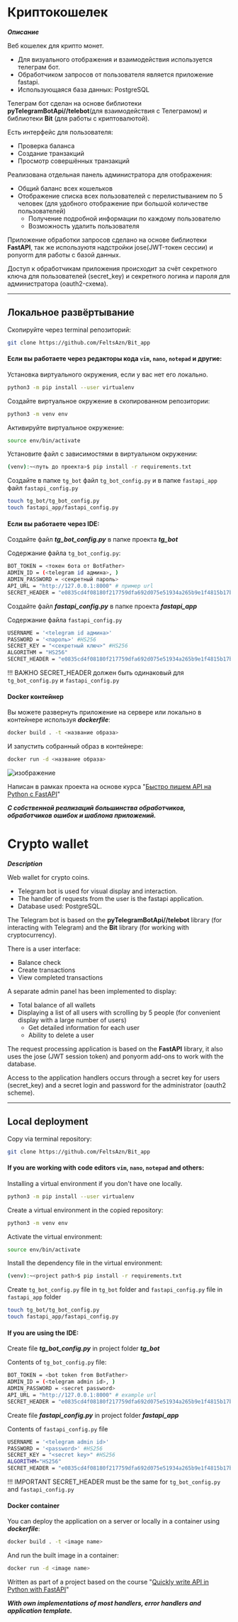 # Криптокошелек

***Описание***

Веб кошелек для крипто монет.
- Для визуального отображения и взаимодействия используется телеграм бот.
- Обработчиком запросов от пользователя является приложение fastapi.
- Использующаяся база данных: PostgreSQL

Телеграм бот сделан на основе библиотеки **pyTelegramBotApi//telebot**(для взаимодействия с Телеграмом) и библиотеки **Bit** (для работы с криптовалютой). 

Есть интерфейс для пользователя:
- Проверка баланса
- Создание транзакций
- Просмотр совершённых транзакций

Реализована отдельная панель администратора для отображения:
- Общий баланс всех кошельков
- Отображение списка всех пользователей с перелистыванием по 5 человек (для удобного отображение при большой количестве пользователей)
  - Получение подробной информации по каждому пользователю
  - Возможность удалить пользователя
   
Приложение обработки запросов сделано на основе библиотеки **FastAPI**, так же используютя надстройки jose(JWT-токен сессии) и ponyorm для работы с базой данных.


Доступ к обработчикам приложения происходит за счёт секретного ключа для пользователей (secret_key) и секретного логина и пароля для администратора (oauth2-схема).

______________________________

## Локальное развёртывание

Скопируйте через terminal репозиторий:
```bash
git clone https://github.com/FeltsAzn/Bit_app
```

#### Если вы работаете через редакторы кода `vim`, `nano`, `notepad` и другие:
Установка виртуального окружения, если у вас нет его локально.
```bash
python3 -m pip install --user virtualenv
```

Создайте виртуальное окружение в скопированном репозитории:
```bash
python3 -m venv env
```

Активируйте виртуальное окружение:
```bash
source env/bin/activate
```

Установите файл с зависимостями в виртуальном окружении:
```bash
(venv):~<путь до проекта>$ pip install -r requirements.txt
```

Создайте в папке `tg_bot` файл `tg_bot_config.py` и в папке `fastapi_app` файл `fastapi_config.py`

```bash
touch tg_bot/tg_bot_config.py
touch fastapi_app/fastapi_config.py
```

#### Если вы работаете через IDE:
Создайте файл ***tg_bot_config.py*** в папке проекта ***tg_bot***


Содержание файла `tg_bot_config.py`:
```sh
BOT_TOKEN = <токен бота от BotFather>
ADMIN_ID = (<telegram id админа>, )
ADMIN_PASSWORD = <секретный пароль>
API_URL = "http://127.0.0.1:8000" # пример url
SECRET_HEADER = "e0835cd4f08180f217759dfa692d075e51934a265b9e1f4815b17bf296732e4f" # пример секретного заголовка для связи с ботом
```

Создайте файл ***fastapi_config.py*** в папке проекта ***fastapi_app***

Содержание файла `fastapi_config.py`
```sh
USERNAME = '<telegram id админа>'
PASSWORD = '<пароль>' #HS256
SECRET_KEY = "<секретный ключ>" #HS256
ALGORITHM = "HS256"
SECRET_HEADER = "e0835cd4f08180f217759dfa692d075e51934a265b9e1f4815b17bf296732e4f" # пример секретного заголовка для связи с сервером
```

!!! ВАЖНО
SECRET_HEADER должен быть одинаковый для `tg_bot_config.py` и `fastapi_config.py`

#### Docker контейнер
Вы можете развернуть приложение на сервере или локально в контейнере используя ***dockerfile***:
```bash
docker build . -t <название образа>
```

И запустить собранный образ в контейнере:
```bash
docker run -d <название образа>
```


![изображение](https://user-images.githubusercontent.com/107147438/197279455-e0d8e0a0-f84d-45d7-826c-67ea86e1ab12.png)


Написан в рамках проекта на основе курса "[Быстро пишем API на Python с FastAPI](https://stepik.org/course/119770/)"

***С собственной реализаций большинства обработчиков, обработчиков ошибок и шаблона приложений.***



# Crypto wallet

***Description***

Web wallet for crypto coins.
- Telegram bot is used for visual display and interaction. 
- The handler of requests from the user is the fastapi application. 
- Database used: PostgreSQL.

The Telegram bot is based on the **pyTelegramBotApi//telebot** library (for interacting with Telegram) and the **Bit** library (for working with cryptocurrency).

There is a user interface:
- Balance check
- Create transactions
- View completed transactions

A separate admin panel has been implemented to display:
- Total balance of all wallets
- Displaying a list of all users with scrolling by 5 people (for convenient display with a large number of users)
  - Get detailed information for each user
  - Ability to delete a user
   
The request processing application is based on the **FastAPI** library, it also uses the jose (JWT session token) and ponyorm add-ons to work with the database.


Access to the application handlers occurs through a secret key for users (secret_key) and a secret login and password for the administrator (oauth2 scheme).

______________________________

## Local deployment

Copy via terminal repository:
```bash
git clone https://github.com/FeltsAzn/Bit_app
```

#### If you are working with code editors `vim`, `nano`, `notepad` and others:
Installing a virtual environment if you don't have one locally.
```bash
python3 -m pip install --user virtualenv
```

Create a virtual environment in the copied repository:
```bash
python3 -m venv env
```

Activate the virtual environment:
```bash
source env/bin/activate
```

Install the dependency file in the virtual environment:
```bash
(venv):~<project path>$ pip install -r requirements.txt
```

Create `tg_bot_config.py` file in `tg_bot` folder and `fastapi_config.py` file in `fastapi_app` folder

```bash
touch tg_bot/tg_bot_config.py
touch fastapi_app/fastapi_config.py
```

#### If you are using the IDE:
Create file ***tg_bot_config.py*** in project folder ***tg_bot***


Contents of `tg_bot_config.py` file:
```sh
BOT_TOKEN = <bot token from BotFather>
ADMIN_ID = (<telegram admin id>, )
ADMIN_PASSWORD = <secret password>
API_URL = "http://127.0.0.1:8000" # example url
SECRET_HEADER = "e0835cd4f08180f217759dfa692d075e51934a265b9e1f4815b17bf296732e4f" # an example of a secret header for communicating with a bot
```

Create file ***fastapi_config.py*** in project folder ***fastapi_app***

Contents of `fastapi_config.py` file
```sh
USERNAME = '<telegram admin id>'
PASSWORD = '<password>' #HS256
SECRET_KEY = "<secret key>" #HS256
ALGORITHM="HS256"
SECRET_HEADER = "e0835cd4f08180f217759dfa692d075e51934a265b9e1f4815b17bf296732e4f" # an example of a secret header for communicating with the server
```

!!! IMPORTANT
SECRET_HEADER must be the same for `tg_bot_config.py` and `fastapi_config.py`

#### Docker container
You can deploy the application on a server or locally in a container using ***dockerfile***:
```bash
docker build . -t <image name>
```

And run the built image in a container:
```bash
docker run -d <image name>
```

Written as part of a project based on the course "[Quickly write API in Python with FastAPI](https://stepik.org/course/119770/)"

***With own implementations of most handlers, error handlers and application template.***

